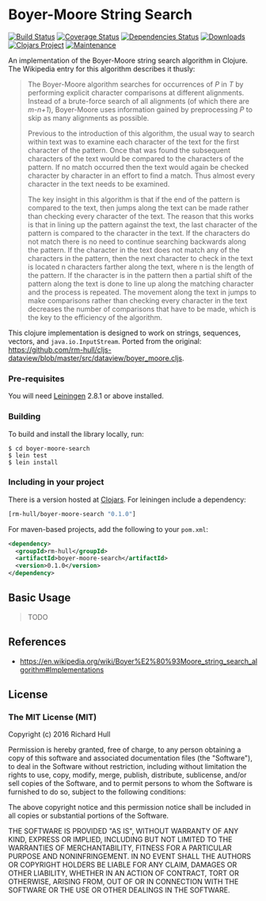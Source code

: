 # Boyer-Moore String Search
[![Build Status](https://travis-ci.org/rm-hull/boyer-moore-search.svg?branch=master)](http://travis-ci.org/rm-hull/boyer-moore-search) 
[![Coverage Status](https://coveralls.io/repos/rm-hull/boyer-moore-search/badge.svg?branch=master)](https://coveralls.io/r/rm-hull/boyer-moore-search?branch=master) 
[![Dependencies Status](https://versions.deps.co/rm-hull/boyer-moore-search/status.svg)](https://versions.deps.co/rm-hull/boyer-moore-search) 
[![Downloads](https://versions.deps.co/rm-hull/boyer-moore-search/downloads.svg)](https://versions.deps.co/rm-hull/boyer-moore-search) 
[![Clojars Project](https://img.shields.io/clojars/v/rm-hull/boyer-moore-search.svg)](https://clojars.org/rm-hull/boyer-moore-search)
[![Maintenance](https://img.shields.io/maintenance/yes/2019.svg?maxAge=2592000)]()

An implementation of the Boyer-Moore string search algorithm in Clojure.
The Wikipedia entry for this algorithm describes it thusly:

> The Boyer-Moore algorithm searches for occurrences of _P_ in _T_ by
> performing explicit character comparisons at different alignments.
> Instead of a brute-force search of all alignments (of which there are
> _m-n+1_), Boyer-Moore uses information gained by preprocessing _P_ to
> skip as many alignments as possible.
>
> Previous to the introduction of this algorithm, the usual way to search
> within text was to examine each character of the text for the first
> character of the pattern. Once that was found the subsequent characters
> of the text would be compared to the characters of the pattern. If no
> match occurred then the text would again be checked character by
> character in an effort to find a match. Thus almost every character in
> the text needs to be examined.
>
> The key insight in this algorithm is that if the end of the pattern is
> compared to the text, then jumps along the text can be made rather than
> checking every character of the text. The reason that this works is
> that in lining up the pattern against the text, the last character of
> the pattern is compared to the character in the text. If the characters
> do not match there is no need to continue searching backwards along the
> pattern. If the character in the text does not match any of the
> characters in the pattern, then the next character to check in the text
> is located n characters farther along the text, where n is the length
> of the pattern. If the character is in the pattern then a partial shift
> of the pattern along the text is done to line up along the matching
> character and the process is repeated. The movement along the text in
> jumps to make comparisons rather than checking every character in the
> text decreases the number of comparisons that have to be made, which is
> the key to the efficiency of the algorithm.

This clojure implementation is designed to work on strings, sequences, vectors,
and `java.io.InputStream`. Ported from the original:
https://github.com/rm-hull/cljs-dataview/blob/master/src/dataview/boyer_moore.cljs.

### Pre-requisites

You will need [Leiningen](https://github.com/technomancy/leiningen) 2.8.1 or above installed.

### Building

To build and install the library locally, run:

    $ cd boyer-moore-search
    $ lein test
    $ lein install

### Including in your project

There is a version hosted at [Clojars](https://clojars.org/rm-hull/boyer-moore-search).
For leiningen include a dependency:

```clojure
[rm-hull/boyer-moore-search "0.1.0"]
```

For maven-based projects, add the following to your `pom.xml`:

```xml
<dependency>
  <groupId>rm-hull</groupId>
  <artifactId>boyer-moore-search</artifactId>
  <version>0.1.0</version>
</dependency>
```

## Basic Usage

> TODO

## References

* https://en.wikipedia.org/wiki/Boyer%E2%80%93Moore_string_search_algorithm#Implementations

## License

### The MIT License (MIT)

Copyright (c) 2016 Richard Hull

Permission is hereby granted, free of charge, to any person obtaining a copy
of this software and associated documentation files (the "Software"), to deal
in the Software without restriction, including without limitation the rights
to use, copy, modify, merge, publish, distribute, sublicense, and/or sell
copies of the Software, and to permit persons to whom the Software is
furnished to do so, subject to the following conditions:

The above copyright notice and this permission notice shall be included in all
copies or substantial portions of the Software.

THE SOFTWARE IS PROVIDED "AS IS", WITHOUT WARRANTY OF ANY KIND, EXPRESS OR
IMPLIED, INCLUDING BUT NOT LIMITED TO THE WARRANTIES OF MERCHANTABILITY,
FITNESS FOR A PARTICULAR PURPOSE AND NONINFRINGEMENT. IN NO EVENT SHALL THE
AUTHORS OR COPYRIGHT HOLDERS BE LIABLE FOR ANY CLAIM, DAMAGES OR OTHER
LIABILITY, WHETHER IN AN ACTION OF CONTRACT, TORT OR OTHERWISE, ARISING FROM,
OUT OF OR IN CONNECTION WITH THE SOFTWARE OR THE USE OR OTHER DEALINGS IN THE
SOFTWARE.
